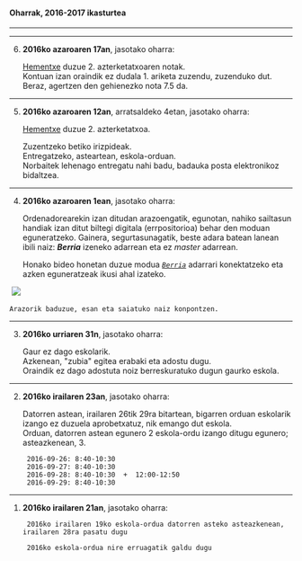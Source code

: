 #### Oharrak, 2016-2017 ikasturtea
-----------------------------------
----------------------------------

6. **2016ko azaroaren 17an**, jasotako oharra:

    [Hementxe](https://github.com/jmigartua/TermodinamikaFisikaEstatistikoa2016_2017/blob/Berria/1_Termodinamika2016_2017/Az_2_Nov_2016_2017_AzterketaxoaII/Notak2Azterketatxoa_2016_11_15.pdf) duzue 2. azterketatxoaren notak.  
    Kontuan izan oraindik ez dudala 1. ariketa zuzendu, zuzenduko dut.  
    Beraz, agertzen den gehienezko nota 7.5 da.
        



-------------------------------------------------------------

5. **2016ko azaroaren 12an**, arratsaldeko 4etan, jasotako oharra:

    [Hementxe](https://github.com/jmigartua/TermodinamikaFisikaEstatistikoa2016_2017/blob/Berria/1_Termodinamika2016_2017/Az_2_Nov_2016_2017_AzterketaxoaII/Azterketatxoa_2_6Gaia.ipynb) duzue 2. azterketatxoa.  
    
    Zuzentzeko betiko irizpideak.  
    Entregatzeko, asteartean, eskola-orduan.  
    Norbaitek lehenago entregatu nahi badu, badauka posta elektronikoz bidaltzea.  
    



----------------------------------

4. **2016ko azaroaren 1ean**, jasotako oharra:

    Ordenadorearekin izan ditudan arazoengatik, egunotan, nahiko sailtasun handiak izan ditut biltegi digitala (errpositorioa) behar den moduan eguneratzeko. Gainera, segurtasunagatik, beste adara batean lanean ibili naiz: ***Berria*** izeneko adarrean eta ez *master* adarrean.  
    
    Honako bideo honetan duzue modua [*`Berria`*](https://github.com/jmigartua/TermodinamikaFisikaEstatistikoa2016_2017/blob/Berria/Images/BerriaBiltegiDigitalaArgitzea.gif) adarrari konektatzeko eta azken eguneratzeak ikusi ahal izateko.  


<img src=" https://github.com/jmigartua/TermodinamikaFisikaEstatistikoa2016_2017/blob/Berria/Images/BerriaBiltegiDigitalaArgitzea.gif?raw=true"  alt="" style="max-width:100%;" />

<img src=" https://github.com/jmigartua/TermodinamikaFisikaEstatistikoa2016_2017/blob/Berria/Images/BerriaBiltegiDigitalaArgitzea.gif?raw=true" />

    Arazorik baduzue, esan eta saiatuko naiz konpontzen.

----------------------------------

3. **2016ko urriaren 31n**, jasotako oharra:

    Gaur ez dago eskolarik.  
    Azkenean, "zubia" egitea erabaki eta adostu dugu.  
    Oraindik ez dago adostuta noiz berreskuratuko dugun gaurko eskola.


----------------------------------

2. **2016ko irailaren 23an**, jasotako oharra:

    Datorren astean, irailaren 26tik 29ra bitartean, bigarren orduan eskolarik izango ez duzuela aprobetxatuz, nik emango dut eskola.   
    Orduan, datorren astean egunero 2 eskola-ordu izango ditugu egunero; asteazkenean, 3.  

        2016-09-26: 8:40-10:30  
        2016-09-27: 8:40-10:30  
        2016-09-28: 8:40-10:30  +  12:00-12:50  
        2016-09-29: 8:40-10:30  


----------------------------------

1. **2016ko irailaren 21an**, jasotako oharra:

        2016ko irailaren 19ko eskola-ordua datorren asteko asteazkenean, irailaren 28ra pasatu dugu  

        2016ko eskola-ordua nire erruagatik galdu dugu
